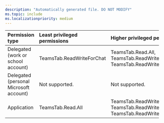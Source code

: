 ```yaml
---
description: "Automatically generated file. DO NOT MODIFY"
ms.topic: include
ms.localizationpriority: medium
---
```


|Permission type|Least privileged permissions|Higher privileged permissions|
|:---|:---|:---|
|Delegated (work or school account)|TeamsTab.ReadWriteForChat|TeamsTab.Read.All, TeamsTab.ReadWrite.All, TeamsTab.ReadWriteSelfForChat|
|Delegated (personal Microsoft account)|Not supported.|Not supported.|
|Application|TeamsTab.Read.All|TeamsTab.ReadWrite.All, TeamsTab.ReadWriteForChat.All, TeamsTab.ReadWriteSelfForChat.All|

